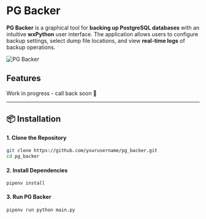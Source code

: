 # PG Backer

**PG Backer** is a graphical tool for **backing up PostgreSQL databases** with an intuitive **wxPython** user interface. The application allows users to configure backup settings, select dump file locations, and view **real-time logs** of backup operations.

![PG Backer](assets/screen.png)

## Features
Work in progress - call back soon 👋

---

## 📦 Installation
#### **1. Clone the Repository**
```sh
git clone https://github.com/yourusername/pg_backer.git
cd pg_backer
```

#### **2. Install Dependencies**
```shell
pipenv install
```

#### **3. Run PG Backer**
```shell
pipenv run python main.py
```